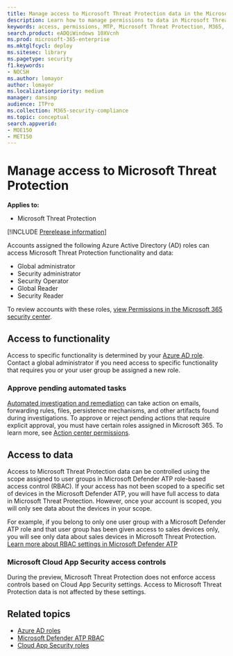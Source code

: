 ```yaml
---
title: Manage access to Microsoft Threat Protection data in the Microsoft 365 security center
description: Learn how to manage permissions to data in Microsoft Threat Protection 
keywords: access, permissions, MTP, Microsoft Threat Protection, M365, security, MCAS, MDATP, Cloud App Security, Microsoft Defender Advanced Threat Protection, scope, scoping, RBAC
search.product: eADQiWindows 10XVcnh
ms.prod: microsoft-365-enterprise
ms.mktglfcycl: deploy
ms.sitesec: library
ms.pagetype: security
f1.keywords:
- NOCSH
ms.author: lomayor
author: lomayor
ms.localizationpriority: medium
manager: dansimp
audience: ITPro
ms.collection: M365-security-compliance 
ms.topic: conceptual
search.appverid: 
- MOE150
- MET150
---
```


# Manage access to Microsoft Threat Protection

**Applies to:**
- Microsoft Threat Protection

[!INCLUDE [Prerelease information](../includes/prerelease.md)]

Accounts assigned the following Azure Active Directory (AD) roles can access Microsoft Threat Protection functionality and data:
- Global administrator
- Security administrator
- Security Operator
- Global Reader
- Security Reader

To review accounts with these roles, [view Permissions in the Microsoft 365 security center](https://security.microsoft.com/permissions).

## Access to functionality
Access to specific functionality is determined by your [Azure AD role](https://docs.microsoft.com/azure/active-directory/users-groups-roles/directory-assign-admin-roles). Contact a global administrator if you need access to specific functionality that requires you or your user group be assigned a new role.

### Approve pending automated tasks
[Automated investigation and remediation](mtp-autoir-actions.md) can take action on emails, forwarding rules, files, persistence mechanisms, and other artifacts found during investigations. To approve or reject pending actions that require explicit approval, you must have certain roles assigned in Microsoft 365. To learn more, see [Action center permissions](mtp-action-center.md#required-permissions-for-action-center-tasks).

## Access to data
Access to Microsoft Threat Protection data can be controlled using the scope assigned to user groups in Microsoft Defender ATP role-based access control (RBAC). If your access has not been scoped to a specific set of devices in the Microsoft Defender ATP, you will have full access to data in Microsoft Threat Protection. However, once your account is scoped, you will only see data about the devices in your scope.

For example, if you belong to only one user group with a Microsoft Defender ATP role and that user group has been given access to sales devices only, you will see only data about sales devices in Microsoft Threat Protection. [Learn more about RBAC settings in Microsoft Defender ATP](https://docs.microsoft.com/windows/security/threat-protection/microsoft-defender-atp/rbac)

### Microsoft Cloud App Security access controls
During the preview, Microsoft Threat Protection does not enforce access controls based on  Cloud App Security settings. Access to Microsoft Threat Protection data is not affected by these settings.

## Related topics

- [Azure AD roles](https://docs.microsoft.com/azure/active-directory/users-groups-roles/directory-assign-admin-roles)
- [Microsoft Defender ATP RBAC](https://docs.microsoft.com/windows/security/threat-protection/microsoft-defender-atp/rbac)
- [Cloud App Security roles](https://docs.microsoft.com/cloud-app-security/manage-admins)